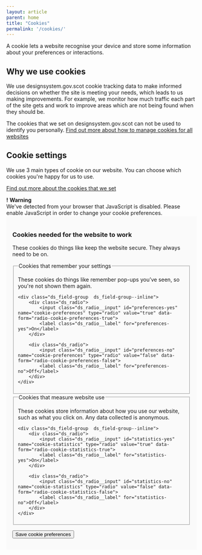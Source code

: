 ```yaml
---
layout: article
parent: home
title: "Cookies"
permalink: '/cookies/'
---
```


A cookie lets a website recognise your device and store some information about your preferences or interactions.

## Why we use cookies

We use designsystem.gov.scot cookie tracking data to make informed decisions on whether the site is meeting your needs, which leads to us making improvements. For example, we monitor how much traffic each part of the site gets and work to improve areas which are not being found when they should be.

<div class="ds_inset-text">
    <span class="ds_inset-text__text">
        The cookies that we set on designsystem.gov.scot can not be used to identify you personally. <a href="https://ico.org.uk/your-data-matters/online/cookies/">Find out more about how to manage cookies for all websites</a>
    </span>
</div>

## Cookie settings

We use 3 main types of cookie on our website. You can choose which cookies you're happy for us to use.

[Find out more about the cookies that we set](/cookies-that-we-set/)


<noscript>
<div class="ds_warning-text">
    <strong class="ds_warning-text__icon" aria-hidden="true">!</strong>
    <strong class="visually-hidden">Warning</strong>
    <div class="ds_warning-text__text"> 
        We've detected from your browser that JavaScript is disabled. Please enable
        JavaScript in order to change your cookie preferences.
    </div>
</div>
</noscript>

<div class="fully-hidden  ds_card  form-box" style="background: #fafafa; padding: 16px; margin-bottom: 32px;" data-module="cookie-preferences" id="cookie-form">

<form id="cookie-preferences">

<h3>Cookies needed for the website to work</h3>

<p>These cookies do things like keep the website secure. They always need to be on.</p>

<fieldset>
    <legend>Cookies that remember your settings</legend>
    <p>These cookies do things like remember pop-ups you’ve seen, so you're not shown them again.</p>

    <div class="ds_field-group  ds_field-group--inline">
        <div class="ds_radio">
            <input class="ds_radio__input" id="preferences-yes" name="cookie-preferences" type="radio" value="true" data-form="radio-cookie-preferences-true">
            <label class="ds_radio__label" for="preferences-yes">On</label>
        </div>

        <div class="ds_radio">
            <input class="ds_radio__input" id="preferences-no" name="cookie-preferences" type="radio" value="false" data-form="radio-cookie-preferences-false">
            <label class="ds_radio__label" for="preferences-no">Off</label>
        </div>
    </div>
</fieldset>

<fieldset>
    <legend>Cookies that measure website use</legend>
    <p>These cookies store information about how you use our website, such as what you click on. Any data collected is anonymous.</p>

    <div class="ds_field-group  ds_field-group--inline">
        <div class="ds_radio">
            <input class="ds_radio__input" id="statistics-yes" name="cookie-statistics" type="radio" value="true" data-form="radio-cookie-statistics-true">
            <label class="ds_radio__label" for="statistics-yes">On</label>
        </div>

        <div class="ds_radio">
            <input class="ds_radio__input" id="statistics-no" name="cookie-statistics" type="radio" value="false" data-form="radio-cookie-statistics-false">
            <label class="ds_radio__label" for="statistics-no">Off</label>
        </div>
    </div>
</fieldset>

<button data-button="button-cookie-save" class="ds_button  ds_no-margin" type="submit">Save cookie preferences</button>

</form>
</div>
